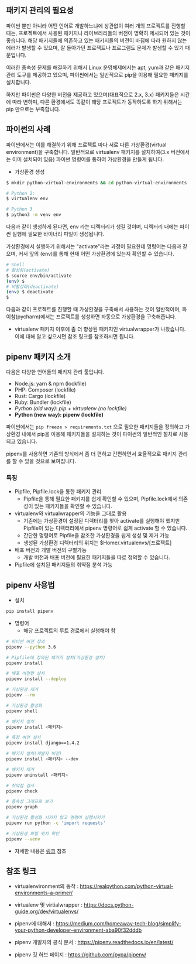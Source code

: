 ## 패키지 관리의 필요성

 파이썬 뿐만 아니라 어떤 언어로 개발하느냐에 상관없이 여러 개의 프로젝트를 진행할 때는, 프로젝트에서 사용된 패키지나 라이브러리들의 버전이 명확히 제시되어 있는 것이 좋습니다. 해당 패키지들에 의존하고 있는 패키지들의 버전이 바뀜에 따라 원하지 않는 에러가 발생할 수 있으며, 잘 돌아가던 프로젝트나 프로그램도 문제가 발생할 수 있기 때문입니다.

 이러한 종속성 문제를 해결하기 위해서 Linux 운영체제에서는 apt, yum과 같은 패키지 관리 도구를 제공하고 있으며, 파이썬에서는 일반적으로 pip을 이용해 필요한 패키지를 설치합니다.

 하지만 파이썬은 다양한 버전을 제공하고 있으며(대표적으로 2.x, 3.x) 패키지들은 시간에 따라 변하며, 다른 환경에서도 똑같이 해당 프로젝트가 동작하도록 하기 위해서는 pip 만으로는 부족합니다.



## 파이썬의 사례

 파이썬에서는 이를 해결하기 위해 프로젝트 마다 서로 다른 가상환경(virtual environment)을 구축합니다. 일반적으로 virtualenv 패키지를 설치하여(3.x 버전에서는 이미 설치되어 있음) 파이썬 명령어를 통하여 가상환경을 만들게 됩니다.

-  가상환경 생성

```bash
$ mkdir python-virtual-environments && cd python-virtual-environments

# Python 2:
$ virtualenv env

# Python 3
$ python3 -m venv env

```

 다음과 같이 생성하게 된다면, env 라는 디렉터리가 생길 것이며, 디렉터리 내에는 파이썬 실행에 필요한 바이너리 파일이 생성됩니다.

 가상환경에서 실행하기 위해서는 "activate"라는 과정이 필요한데 명령어는 다음과 같으며, 커서 앞의 (env)를 통해 현재 어떤 가상환경에 있는지 확인할 수 있습니다.

```bash
# Shell
# 활성화(activate)
$ source env/bin/activate
(env) $
# 비활성화(deactivate)
(env) $ deactivate
$
```

 다음과 같이 프로젝트를 진행할 때 가상환경을 구축해서 사용하는 것이 일반적이며, 파이참(pycharm)에서는 프로젝트를 생성하면 자동으로 가상환경을 구축해줍니다.

- virtualenv 패키지 이후에 좀 더 향상된 패키지인 virtualwrapper가 나왔습니다. 이에 대해 알고 싶으시면 참조 링크를 참조하시면 됩니다.



## pipenv 패키지 소개

다음은 다양한 언어들의 패키지 관리 툴입니다.

- Node.js: yarn & npm (lockfile)
- PHP: Composer (lockfile)
- Rust: Cargo (lockfile)
- Ruby: Bundler (lockfile)
- *Python (old way): pip + virtualenv (no lockfile)*
- **Python (new way): pipenv (lockfile)**



 파이썬에서는 `pip freeze > requirements.txt` 으로 필요한 패키지들을 정의하고 가상환경 내에서 pip을 이용해 패키지들을 설치하는 것이 파이썬의 일반적인 절차로 사용되고 있습니다.

 pipenv를 사용하면 기존의 방식에서 좀 더 편하고 간편하면서 효율적으로 패키지 관리를 할 수 있을 것으로 보여집니다.



### 특징

- Pipfile, Pipfile.lock을 통한 패키지 관리
  - Pipfile을 통해 필요한 패키지를 쉽게 확인할 수 있으며, Pipfile.lock에서 의존성이 있는 패키지들을 확인할 수 있습니다.
- virtualenv와 virtualwrapper의 기능을 그대로 활용
  - 기존에는 가상환경이 설정된 디렉터리를 찾아 activate를 실행해야 했지만 Pipfile이 있는 디렉터리에서 pipenv 명령어로 쉽게 activate 할 수 있습니다.
  - 간단한 명령어로 Pipfile을 참조한 가상환경을 쉽게 생성 및 제거 가능
  - 생성된 가상환경 디렉터리의 위치는 $Home/.virtualenvs/[프로젝트]
- 배포 버전과 개발 버전의 구별가능
  - 개발 버전과 배포 버전에 필요한 패키지들을 따로 정의할 수 있습니다.
- Pipfile에 설치된 패키지들의 취약점 분석 가능



## pipenv 사용법

- 설치

```bash
pip install pipenv
```

- 명령어
  - 해당 프로젝트의 루트 경로에서 실행해야 함

```bash
# 파이썬 버전 정의
pipenv --python 3.6

# Pipfile에 정의된 패키지 설치(가상환경 설치)
pipenv install

# 배포 버전만 설치
pipenv install --deploy

# 가상환경 제거
pipenv --rm

# 가상환경 활성화
pipenv shell

# 패키지 설치
pipenv install <패키지>

# 특정 버전 설치
pipenv install django==1.4.2

# 패키지 설치(개발자 버전)
pipenv install <패키지> --dev

# 패키지 제거
pipenv uninstall <패키지>

# 취약점 검사
pipenv check

# 종속성 그래프로 보기
pipenv graph

# 가상환경 활성화 시키지 않고 명령어 실행시키기
pipenv run python -c 'import requests'

# 가상환경 파일 위치 확인
pipenv --venv
```



- 자세한 내용은 <a href="https://pipenv.readthedocs.io/en/latest/">링크</a> 참조



## 참조 링크

- virtualenvironment의 동작 : https://realpython.com/python-virtual-environments-a-primer/
- virtualenv 및 virtialwrapper : https://docs.python-guide.org/dev/virtualenvs/

- pipenv에 대해서 : https://medium.com/homeaway-tech-blog/simplify-your-python-developer-environment-aba90f32dddb
- pipenv 개발자의 공식 문서 : https://pipenv.readthedocs.io/en/latest/
- pipenv 깃 허브 페이지 : https://github.com/pypa/pipenv/